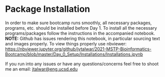# Package Installation

In order to make sure bootcamp runs smoothly, all necessary packages, programs, etc. should be installed before Day 1. To install all the necessary programs/packages follow the instructions in the accompanied notebook. **NOTE:** Github has issues rendering this notebook, in particular sourcing text and images properly. To view things properly use nbviewer: https://nbviewer.jupyter.org/github/jvtalwar/2021-MSTP-Bioinformatics-Bootcamp/blob/master/Day_0_Setup/Installations/Installations.ipynb

If you run into any issues or have any questions/concerns feel free to shoot me an email: jtalwar@eng.ucsd.edu